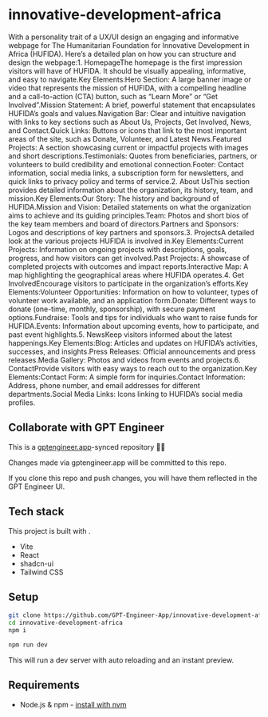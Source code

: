 # innovative-development-africa

With a personality trait of a UX/UI design an engaging and informative webpage for The Humanitarian Foundation for Innovative Development in Africa (HUFIDA). Here’s a detailed plan on how you can structure and design the webpage:1. HomepageThe homepage is the first impression visitors will have of HUFIDA. It should be visually appealing, informative, and easy to navigate.Key Elements:Hero Section: A large banner image or video that represents the mission of HUFIDA, with a compelling headline and a call-to-action (CTA) button, such as “Learn More” or “Get Involved”.Mission Statement: A brief, powerful statement that encapsulates HUFIDA’s goals and values.Navigation Bar: Clear and intuitive navigation with links to key sections such as About Us, Projects, Get Involved, News, and Contact.Quick Links: Buttons or icons that link to the most important areas of the site, such as Donate, Volunteer, and Latest News.Featured Projects: A section showcasing current or impactful projects with images and short descriptions.Testimonials: Quotes from beneficiaries, partners, or volunteers to build credibility and emotional connection.Footer: Contact information, social media links, a subscription form for newsletters, and quick links to privacy policy and terms of service.2. About UsThis section provides detailed information about the organization, its history, team, and mission.Key Elements:Our Story: The history and background of HUFIDA.Mission and Vision: Detailed statements on what the organization aims to achieve and its guiding principles.Team: Photos and short bios of the key team members and board of directors.Partners and Sponsors: Logos and descriptions of key partners and sponsors.3. ProjectsA detailed look at the various projects HUFIDA is involved in.Key Elements:Current Projects: Information on ongoing projects with descriptions, goals, progress, and how visitors can get involved.Past Projects: A showcase of completed projects with outcomes and impact reports.Interactive Map: A map highlighting the geographical areas where HUFIDA operates.4. Get InvolvedEncourage visitors to participate in the organization’s efforts.Key Elements:Volunteer Opportunities: Information on how to volunteer, types of volunteer work available, and an application form.Donate: Different ways to donate (one-time, monthly, sponsorship), with secure payment options.Fundraise: Tools and tips for individuals who want to raise funds for HUFIDA.Events: Information about upcoming events, how to participate, and past event highlights.5. NewsKeep visitors informed about the latest happenings.Key Elements:Blog: Articles and updates on HUFIDA’s activities, successes, and insights.Press Releases: Official announcements and press releases.Media Gallery: Photos and videos from events and projects.6. ContactProvide visitors with easy ways to reach out to the organization.Key Elements:Contact Form: A simple form for inquiries.Contact Information: Address, phone number, and email addresses for different departments.Social Media Links: Icons linking to HUFIDA’s social media profiles.

## Collaborate with GPT Engineer

This is a [gptengineer.app](https://gptengineer.app)-synced repository 🌟🤖

Changes made via gptengineer.app will be committed to this repo.

If you clone this repo and push changes, you will have them reflected in the GPT Engineer UI.

## Tech stack

This project is built with .

- Vite
- React
- shadcn-ui
- Tailwind CSS

## Setup

```sh
git clone https://github.com/GPT-Engineer-App/innovative-development-africa.git
cd innovative-development-africa
npm i
```

```sh
npm run dev
```

This will run a dev server with auto reloading and an instant preview.

## Requirements

- Node.js & npm - [install with nvm](https://github.com/nvm-sh/nvm#installing-and-updating)
